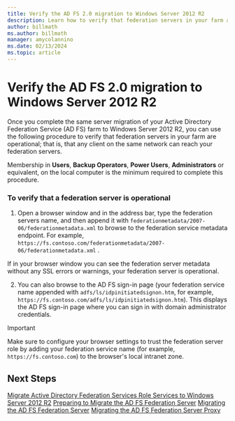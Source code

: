 ```yaml
---
title: Verify the AD FS 2.0 migration to Windows Server 2012 R2
description: Learn how to verify that federation servers in your farm are operational; that is, that any client on the same network can reach your federation servers.
author: billmath
ms.author: billmath
manager: amycolannino
ms.date: 02/13/2024
ms.topic: article
---
```


# Verify the AD FS 2.0 migration to Windows Server 2012 R2

Once you complete the same server migration of your Active Directory Federation Service (AD FS) farm to Windows Server 2012 R2, you can use the following procedure to verify that federation servers in your farm are operational; that is, that any client on the same network can reach your federation servers.

Membership in **Users**, **Backup Operators**, **Power Users**, **Administrators** or equivalent, on the local computer is the minimum required to complete this procedure.

### To verify that a federation server is operational

1.  Open a browser window and in the address bar, type the federation servers name, and then append it with `federationmetadata/2007-06/federationmetadata.xml` to browse to the federation service metadata endpoint. For example, `https://fs.contoso.com/federationmetadata/2007-06/federationmetadata.xml` .

If in your browser window you can see the federation server metadata without any SSL errors or warnings, your federation server is operational.

2. You can also browse to the AD FS sign-in page (your federation service name appended with `adfs/ls/idpinitiatedsignon.htm`, for example, `https://fs.contoso.com/adfs/ls/idpinitiatedsignon.htm`).  This displays the AD FS sign-in page where you can sign in with domain administrator credentials.

> [!IMPORTANT]
>  Make sure to configure your browser settings to trust the federation server role by adding your federation service name (for example, `https://fs.contoso.com`) to the browser's local intranet zone.

## Next Steps
 [Migrate Active Directory Federation Services Role Services to Windows Server 2012 R2](migrate-ad-fs-service-role-to-windows-server-r2.md)
 [Preparing to Migrate the AD FS Federation Server](prepare-migrate-ad-fs-server-r2.md)
 [Migrating the AD FS Federation Server](migrate-ad-fs-fed-server-r2.md)
 [Migrating the AD FS Federation Server Proxy](migrate-fed-server-proxy-r2.md)
